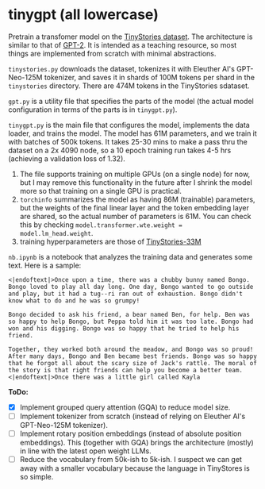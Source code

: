 # tinygpt (all lowercase)

Pretrain a transfomer model on the [TinyStories dataset](https://huggingface.co/datasets/roneneldan/TinyStories). The architecture is similar to that of [GPT-2](https://huggingface.co/openai-community/gpt2). It is intended as a teaching resource, so most things are implemented from scratch with minimal abstractions.

`tinystories.py` downloads the dataset, tokenizes it with Eleuther AI's GPT-Neo-125M tokenizer, and saves it in shards of 100M tokens per shard in the `tinystories` directory. There are 474M tokens in the TinyStories sdataset.

`gpt.py` is a utility file that specifies the parts of the model (the actual model configuration in terms of the parts is in `tinygpt.py`). 

`tinygpt.py` is the main file that configures the model, implements the data loader, and trains the model. The model has 61M parameters, and we train it with batches of 500k tokens. It takes 25-30 mins to make a pass thru the dataset on a 2x 4090 node, so a 10 epoch training run takes 4-5 hrs (achieving a validation loss of 1.32). 

1. The file supports training on multiple GPUs (on a single node) for now, but I may remove this functionality in the future after I shrink the model more so that training on a single GPU is practical.
2. `torchinfo` summarizes the model as having 86M (trainable) parameters, but the weights of the final linear layer and the token embedding layer are shared, so the actual number of parameters is 61M. You can check this by checking `model.transformer.wte.weight = model.lm_head.weight`.
3. training hyperparameters are those of [TinyStories-33M](https://huggingface.co/roneneldan/TinyStories-33M)

`nb.ipynb` is a notebook that analyzes the training data and generates some text. Here is a sample:

```
<|endoftext|>Once upon a time, there was a chubby bunny named Bongo. Bongo loved to play all day long. One day, Bongo wanted to go outside and play, but it had a tug--ri ran out of exhaustion. Bongo didn't know what to do and he was so grumpy! 

Bongo decided to ask his friend, a bear named Ben, for help. Ben was so happy to help Bongo, but Peppa told him it was too late. Bongo had won and his digging. Bongo was so happy that he tried to help his friend. 

Together, they worked both around the meadow, and Bongo was so proud! After many days, Bongo and Ben became best friends. Bongo was so happy that he forgot all about the scary size of Jack's rattle. The moral of the story is that right friends can help you become a better team.<|endoftext|>Once there was a little girl called Kayla
```

__ToDo:__
- [x] Implement grouped query attention (GQA) to reduce model size.
- [ ] Implement tokenizer from scratch (instead of relying on Eleuther AI's GPT-Neo-125M tokenizer).
- [ ] Implement rotary position embeddings (instead of absolute position embeddings). This (together with GQA) brings the architecture (mostly) in line with the latest open weight LLMs.
- [ ] Reduce the vocabulary from 50k-ish to 5k-ish. I suspect we can get away with a smaller vocabulary because the language in TinyStores is so simple. 